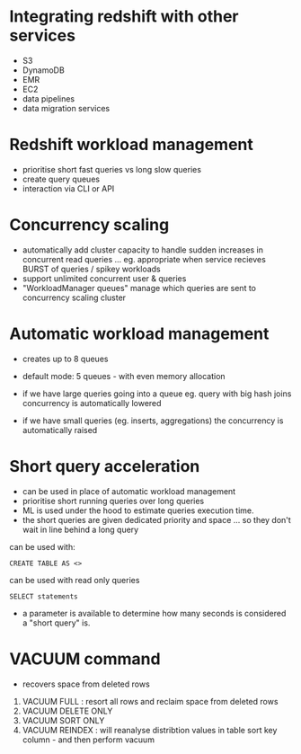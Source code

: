 # Integrating redshift with other services

- S3
- DynamoDB
- EMR
- EC2
- data pipelines 
- data migration services

# Redshift workload management
- prioritise short fast queries vs long slow queries
- create query queues
- interaction via CLI or API

# Concurrency scaling
- automatically add cluster capacity 
  to handle sudden increases in concurrent read queries
  ... eg. appropriate when service recieves BURST of queries / spikey workloads 
- support unlimited concurrent user & queries
- "WorkloadManager queues" manage which queries
   are sent to concurrency scaling cluster

# Automatic workload management
- creates up to 8 queues
- default mode: 5 queues - with even memory allocation

- if we have large queries going into a queue
  eg. query with big hash joins
  concurrency is automatically lowered
- if we have small queries (eg. inserts, aggregations)
  the concurrency is automatically raised

# Short query acceleration
- can be used in place of automatic workload management
- prioritise short running queries over long queries
- ML is used under the hood to estimate queries execution time. 
- the short queries are given dedicated priority and space ... so they don't wait in line behind a long query

can be used with:
```
CREATE TABLE AS <>
```
can be used with read only queries
```
SELECT statements
```
- a parameter is available to determine how many seconds is considered a "short query" is. 


# VACUUM command
- recovers space from deleted rows
1. VACUUM FULL : resort all rows and reclaim space from deleted rows
2. VACUUM DELETE ONLY
3. VACUUM SORT ONLY
4. VACUUM REINDEX : will reanalyse distribtion values in table sort key column - and then perform vacuum 


